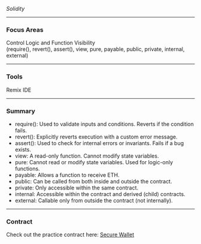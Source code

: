 *Solidity*

---

### Focus Areas  
Control Logic and Function Visibility  
(require(), revert(), assert(), view, pure, payable, public, private, internal, external)

---

### Tools  
Remix IDE

---

### Summary

- require(): Used to validate inputs and conditions. Reverts if the condition fails.  
- revert(): Explicitly reverts execution with a custom error message.  
- assert(): Used to check for internal errors or invariants. Fails if a bug exists.  
- view: A read-only function. Cannot modify state variables.  
- pure: Cannot read or modify state variables. Used for logic-only functions.  
- payable: Allows a function to receive ETH.  
- public: Can be called from both inside and outside the contract.  
- private: Only accessible within the same contract.  
- internal: Accessible within the contract and derived (child) contracts.  
- external: Callable only from outside the contract (not internally).

---

### Contract  
Check out the practice contract here: [Secure Wallet](./secure_wallet.sol)